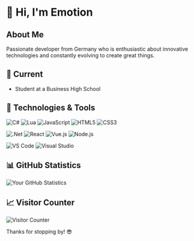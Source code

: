 # 👋 Hi, I'm Emotion

## About Me
Passionate developer from Germany who is enthusiastic about innovative technologies and constantly evolving to create great things.

## 💼 Current
- Student at a Business High School

## 🚀 Technologies & Tools
![C#](https://img.shields.io/badge/c%23-%23239120.svg?style=for-the-badge&logo=csharp&logoColor=white&style=flat)
![Lua](https://img.shields.io/badge/lua-%232C2D72.svg?style=for-the-badge&logo=lua&logoColor=white&style=flat)
![JavaScript](https://img.shields.io/badge/-JavaScript-F7DF1E?logo=javascript&logoColor=white&style=flat)
![HTML5](https://img.shields.io/badge/html5-%23E34F26.svg?style=for-the-badge&logo=html5&logoColor=white&style=flat)
![CSS3](https://img.shields.io/badge/css3-%231572B6.svg?style=for-the-badge&logo=css3&logoColor=white&style=flat)

![.Net](https://img.shields.io/badge/.NET-5C2D91?style=for-the-badge&logo=.net&logoColor=white&style=flat)
![React](https://img.shields.io/badge/-React-61DAFB?logo=react&logoColor=white&style=flat)
![Vue.js](https://img.shields.io/badge/vuejs-%2335495e.svg?style=for-the-badge&logo=vuedotjs&logoColor=%234FC08D&style=flatstyle=flat)
![Node.js](https://img.shields.io/badge/-Node.js-339933?logo=node.js&logoColor=white&style=flat)

![VS Code](https://img.shields.io/badge/-VS%20Code-007ACC?logo=visual-studio-code&logoColor=white&style=flat)
![Visual Studio](https://img.shields.io/badge/Visual%20Studio-5C2D91.svg?style=for-the-badge&logo=visual-studio&logoColor=white&style=flat)


## 📊 GitHub Statistics
![Your GitHub Statistics](https://github-readme-stats.vercel.app/api?username=Emotion06&show_icons=true&theme=radical)

## 📈 Visitor Counter
![Visitor Counter](https://profile-counter.glitch.me/Emotion06/count.svg)

Thanks for stopping by! 😎
